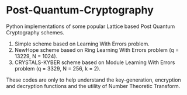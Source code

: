 # Post-Quantum-Cryptography
Python implementations of some popular Lattice based Post Quantum Cryptography schemes. 

1) Simple scheme based on Learning With Errors problem.
2) NewHope scheme based on Ring Learning With Errors problem (q = 13229, N = 1024).
3) CRYSTALS-KYBER scheme based on Module Learning With Errors problem (q = 3329, N = 256, k = 2).

These codes are only to help understand the key-generation, encryption and decryption functions and the utility of Number Theoretic Transform. 
